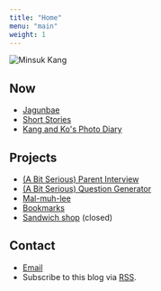 ```yaml
---
title: "Home"
menu: "main"
weight: 1
---
```


![Minsuk Kang](https://bear-images.sfo2.cdn.digitaloceanspaces.com/jagunbae/3d2e27a1.webp "Minsuk Kang Profile Picture")

## Now
- [Jagunbae](https://en.jagunbae.com)
- [Short Stories](https://kangminsuk.com/stories/)
- [Kang and Ko's Photo Diary](https://us.jagunbae.com)

## Projects
- [(A Bit Serious) Parent Interview](https://kangminsuk.com/interview/)
- [(A Bit Serious) Question Generator](https://kangminsuk.com/conversation/)
- [Mal-muh-lee](https://kangminsuk.com/mal/)
- [Bookmarks](https://links.kangminsuk.com/bookmarks/shared)
- [Sandwich shop](https://reviews.cheesylazy.com/) (closed)

## Contact
- [Email](https://letterbird.co/kang)
- Subscribe to this blog via [RSS](https://kangminsuk.com/blog/index.xml).
